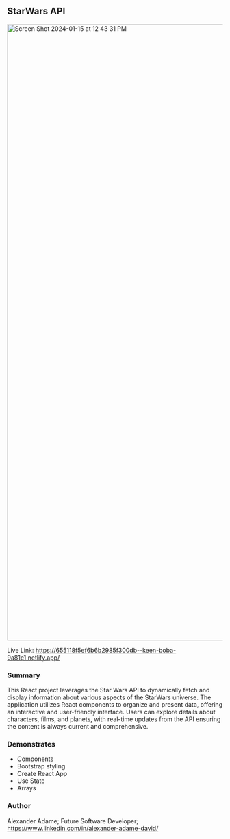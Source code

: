 ## StarWars API

<img width="1440" alt="Screen Shot 2024-01-15 at 12 43 31 PM" src="https://github.com/AlexanderAdame07/StarWarsAPI/assets/110954253/bd7b5b73-e136-4fb9-80b3-bcf6df960353">


Live Link: https://655118f5ef6b6b2985f300db--keen-boba-9a81e1.netlify.app/

### Summary 
This React project leverages the Star Wars API to dynamically fetch and display information about various aspects of the StarWars universe. The application utilizes React components to organize and present data, offering an interactive and user-friendly interface. Users can explore details about characters, films, and planets, with real-time updates from the API ensuring the content is always current and comprehensive.


### Demonstrates
- Components
- Bootstrap styling
- Create React App
- Use State
- Arrays


### Author 
Alexander Adame; Future Software Developer; https://www.linkedin.com/in/alexander-adame-david/

